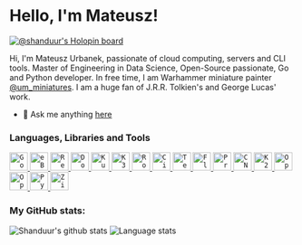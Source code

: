 # Hello, I'm Mateusz!

[![@shanduur's Holopin board](https://holopin.me/shanduur)](https://holopin.io/@shanduur)

Hi, I'm Mateusz Urbanek, passionate of cloud computing, servers and CLI tools. Master of Engineering in Data Science, Open-Source passionate, Go and Python developer. In free time, I am Warhammer miniature painter [@um_miniatures](https://www.instagram.com/um_miniatures/). I am a huge fan of J.R.R. Tolkien's and George Lucas' work.

- 💬 Ask me anything [here](https://github.com/Shanduur/shanduur/issues)

### Languages, Libraries and Tools

<a href="https://go.dev/" target="_blank">
    <code><img src="https://upload.wikimedia.org/wikipedia/commons/0/05/Go_Logo_Blue.svg" height="32" alt="Go Logo"></code>
</a>
<a href="http://ebpf.io" target="_blank">
    <code><img src="https://ebpf.foundation/wp-content/uploads/sites/9/2023/03/ebpf_logo_color_on_white-2-1024x369.png" height="32" alt="eBPF Logo"></code>
</a>
<a href="https://www.mend.io/renovate/" target="_blank">
    <code><img src="https://avatars.githubusercontent.com/u/38656520" height="32" alt="Renovate Logo"></code>
</a>
<a href="https://www.docker.com/" target="_blank">
    <code><img src="https://upload.wikimedia.org/wikipedia/en/f/f4/Docker_logo.svg" height="32" alt="Docker Logo"></code>
</a>
<a href="https://kubernetes.io/" target="_blank">
    <code><img src="https://avatars.githubusercontent.com/u/13629408" height="32" alt="Kubernetes Logo"></code>
</a>
<a href="https://k3s.io/" target="_blank">
    <code><img src="https://avatars.githubusercontent.com/u/49319725" height="32" alt="K3s Logo"></code>
</a>
<a href="https://rockylinux.org" target="_blank">
    <code><img src="https://avatars.githubusercontent.com/u/75713131?" height="32" alt="Rocky Linux Logo"></code>
</a>
<a href="https://cilium.io/" target="_blank">
    <code><img src="https://avatars.githubusercontent.com/u/21054566" height="32" alt="Cilium Logo"></code>
</a>
<a href="https://tetragon.io" target="_blank">
    <code><img src="https://tetragon.io/favicons/apple-touch-icon-180x180.png" height="32" alt="Tetragon Logo"></code>
</a>
<a href="http://fluxcd.io" target="_blank">
    <code><img src="https://avatars.githubusercontent.com/u/52158677" height="32" alt="Flux Logo"></code>
</a>
<a href="https://www.proxmox.com/en/" target="_blank">
    <code><img src="https://forum.proxmox.com/styles/uix/images/Proxmox-logo-stacked-white-background-1200.png" height="32" alt="Proxmox VE Logo"></code>
</a>
<a href="https://cloudnative-pg.io" target="_blank">
    <code><img src="https://avatars.githubusercontent.com/u/100373852?s=200&v=4" height="32" alt="CNPG Logo"></code>
</a>
<a href="https://k2d.io/" target="_blank">
    <code><img src="https://uploads-ssl.webflow.com/648219e0d74c297b78898447/649dd20e3122dd1f530abefe_k2d.svg" height="32" alt="K2d Logo"></code>
</a>
<a href="http://opentofu.org" target="_blank">
    <code><img src="https://avatars.githubusercontent.com/u/142061836" height="32" alt="OpenTofu Logo"></code>
</a>
<a href="https://opentelemetry.io/" target="_blank">
    <code><img src="https://avatars.githubusercontent.com/u/49998002" height="32" alt="OpenTelemetry Logo"></code>
</a>
<a href="https://www.python.org/" target="_blank">
    <code><img src="https://s3.dualstack.us-east-2.amazonaws.com/pythondotorg-assets/media/community/logos/python-logo-only.png" height="32" alt="Python Logo"></code>
</a>
<a href="https://ziglang.org" target="_blank">
    <code><img src="https://avatars.githubusercontent.com/u/27973237" height="32" alt="Zig Logo"></code>
</a>

### My GitHub stats:

![Shanduur's github stats](https://github-readme-stats.vercel.app/api?username=shanduur&show_icons=true&count_private=true)
![Language stats](https://github-readme-stats.vercel.app/api/top-langs/?username=shanduur&layout=compact&exclude_repo=shanduur.github.io)
